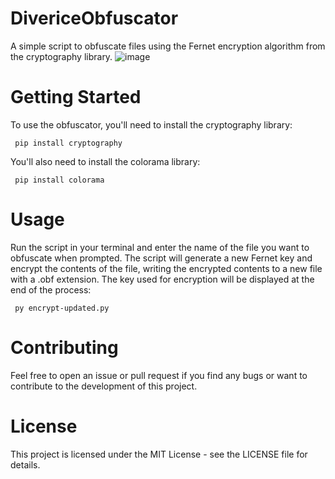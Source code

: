 # DivericeObfuscator
A simple script to obfuscate files using the Fernet encryption algorithm from the cryptography library.
![image](https://user-images.githubusercontent.com/87248999/228562496-96f0ffcc-8408-4b14-b3f1-3440291b1bfe.png)

# Getting Started
To use the obfuscator, you'll need to install the cryptography library:
        
     pip install cryptography
You'll also need to install the colorama library:
    
     pip install colorama
# Usage
Run the script in your terminal and enter the name of the file you want to obfuscate when prompted. The script will generate a new Fernet key and encrypt the contents of the file, writing the encrypted contents to a new file with a .obf extension. The key used for encryption will be displayed at the end of the process:

     py encrypt-updated.py
# Contributing
Feel free to open an issue or pull request if you find any bugs or want to contribute to the development of this project.
# License
This project is licensed under the MIT License - see the LICENSE file for details.
